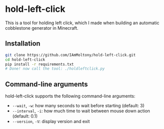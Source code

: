 
# hold-left-click

This is a tool for holding left click, which I made when building an automatic cobblestone generator in Minecraft.

## Installation

```bash
git clone https://github.com/IAmMoltony/hold-left-click.git
cd hold-left-click
pip install -r requirements.txt
# Done! now call the tool: ./holdleftclick.py
```

## Command-line arguments

hold-left-click supports the following command-line arguments:

- `--wait`, `-w`: how many seconds to wait before starting (default: 3)
- `--interval`, `-i`: how much time to wait between mouse down action (default: 0.1)
- `--version`, `-V`: display version and exit

